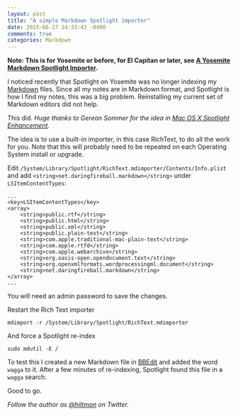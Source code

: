 ```yaml
---
layout: post
title: "A simple Markdown Spotlight importer"
date: 2015-06-27 14:33:43 -0400
comments: true
categories: Markdown
---
```


**Note: This is for Yosemite or before, for El Capitan or later, see [A Yosemite Markdown Spotlight Importer](http://hiltmon.com/blog/2015/11/17/a-yosemite-markdown-spotlight-importer/).**

I noticed recently that Spotlight on Yosemite was no longer indexing my [Markdown](http://hiltmon.com/blog/categories/markdown/) files. Since all my notes are in Markdown format, and Spotlight is how I find my notes, this was a big problem. Reinstalling my current set of Markdown editors did not help.

This did. *Huge thanks to Gereon Sommer for the idea in [Mac OS X Spotlight Enhancement](https://gist.github.com/gereon/3150445).*

The idea is to use a built-in importer, in this case RichText, to do all the work for you. <span class="light">Note that this will probably need to be repeated on each Operating System install or upgrade.</span>

Edit `/System/Library/Spotlight/RichText.mdimporter/Contents/Info.plist` and add `<string>net.daringfireball.markdown</string>` under `LSItemContentTypes`:

	...
    <key>LSItemContentTypes</key>
    <array>
        <string>public.rtf</string>
        <string>public.html</string>
        <string>public.xml</string>
        <string>public.plain-text</string>
        <string>com.apple.traditional-mac-plain-text</string>
        <string>com.apple.rtfd</string>
        <string>com.apple.webarchive</string>
        <string>org.oasis-open.opendocument.text</string>
        <string>org.openxmlformats.wordprocessingml.document</string>
    	<string>net.daringfireball.markdown</string>
    </array>
	...		

<span class="light">You will need an admin password to save the changes.</span>

Restart the Rich Text importer

	mdimport -r /System/Library/Spotlight/RichText.mdimporter
	
And force a Spotlight re-index

	sudo mdutil -E /
	
To test this I created a new Markdown file in [BBEdit](http://www.barebones.com/products/bbedit/) and added the word `wagga` to it. After a few minutes of re-indexing, Spotlight found this file in a `wagga` search.

Good to go.

*Follow the author as [@hiltmon](http://twitter.com/hiltmon) on Twitter.*

